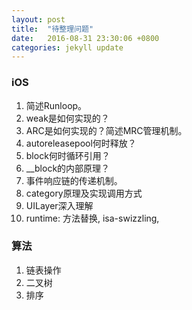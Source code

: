 ```yaml
---
layout: post
title:  "待整理问题"
date:   2016-08-31 23:30:06 +0800
categories: jekyll update
---
```



### iOS

1. 简述Runloop。
2. weak是如何实现的？
3. ARC是如何实现的？简述MRC管理机制。
4. autoreleasepool何时释放？
5. block何时循环引用？
6. __block的内部原理？
7. 事件响应链的传递机制。
8. category原理及实现调用方式
9. UILayer深入理解
10. runtime: 方法替换, isa-swizzling,  


### 算法

1. 链表操作
2. 二叉树
3. 排序
